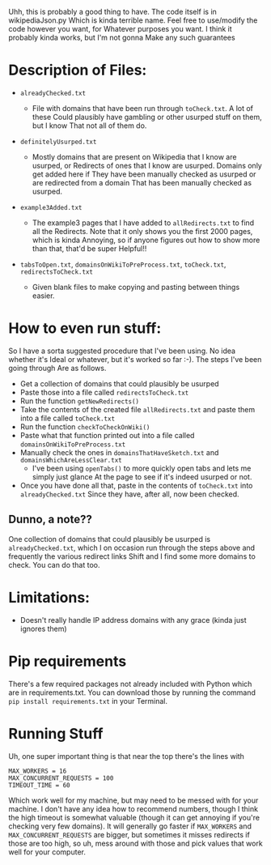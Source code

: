 Uhh, this is probably a good thing to have. The code itself is in wikipediaJson.py
Which is kinda terrible name. Feel free to use/modify the code however you want, for
Whatever purposes you want. I think it probably kinda works, but I'm not gonna
Make any such guarantees

# Description of Files:
* `alreadyChecked.txt`
    * File with domains that have been run through `toCheck.txt`. A lot of these
    Could plausibly have gambling or other usurped stuff on them, but I know
    That not all of them do.

* `definitelyUsurped.txt`
    * Mostly domains that are present on Wikipedia that I know are usurped, or
    Redirects of ones that I know are usurped. Domains only get added here if
    They have been manually checked as usurped or are redirected from a domain
    That has been manually checked as usurped.

* `example3Added.txt`
    * The example3 pages that I have added to `allRedirects.txt` to find all the
    Redirects. Note that it only shows you the first 2000 pages, which is kinda
    Annoying, so if anyone figures out how to show more than that, that'd be super
    Helpful!!

* `tabsToOpen.txt`, `domainsOnWikiToPreProcess.txt`, `toCheck.txt`, `redirectsToCheck.txt`
    * Given blank files to make copying and pasting between things easier.

# How to even run stuff:
So I have a sorta suggested procedure that I've been using. No idea whether it's
Ideal or whatever, but it's worked so far :-). The steps I've been going through
Are as follows.
* Get a collection of domains that could plausibly be usurped
* Paste those into a file called `redirectsToCheck.txt`
* Run the function `getNewRedirects()`
* Take the contents of the created file `allRedirects.txt` and paste them into
 a file called `toCheck.txt`
* Run the function `checkToCheckOnWiki()`
* Paste what that function printed out into a file called `domainsOnWikiToPreProcess.txt`
* Manually check the ones in `domainsThatHaveSketch.txt` and `domainsWhichAreLessClear.txt`
    * I've been using `openTabs()` to more quickly open tabs and lets me simply just glance
    At the page to see if it's indeed usurped or not.
* Once you have done all that, paste in the contents of `toCheck.txt` into `alreadyChecked.txt`
 Since they have, after all, now been checked.

## Dunno, a note??
One collection of domains that could plausibly be usurped is `alreadyChecked.txt`, which
I on occasion run through the steps above and frequently the various redirect links
Shift and I find some more domains to check. You can do that too.

# Limitations:
* Doesn't really handle IP address domains with any grace (kinda just ignores them)

# Pip requirements
There's a few required packages not already included with Python which are in requirements.txt. You can download those by running the command `pip install requirements.txt` in your Terminal.

# Running Stuff
Uh, one super important thing is that near the top there's the lines with
```
MAX_WORKERS = 16
MAX_CONCURRENT_REQUESTS = 100
TIMEOUT_TIME = 60
```
Which work well for my machine, but may need to be messed with for your machine. I don't have any idea how to recommend numbers, though I think the high timeout is somewhat valuable (though it can get annoying if you're checking very few domains). It will generally go faster if `MAX_WORKERS` and `MAX_CONCURRENT_REQUESTS` are bigger, but sometimes it misses redirects if those are too high, so uh, mess around with those and pick values that work well for your computer.